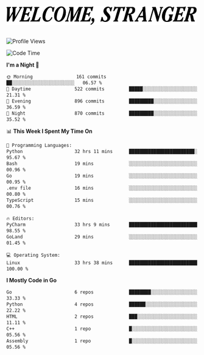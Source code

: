 <div>
  <picture>
    <source media="(prefers-color-scheme: dark)" srcset="./headers/welcome_white.png">
    <img alt="WELCOME, STRANGER" src="./headers/welcome.png" width="500">
  </picture>
</div>

<br>

![Profile Views](https://komarev.com/ghpvc/?username=darleet&color=blue)

<!--START_SECTION:waka-->
![Code Time](http://img.shields.io/badge/Code%20Time-404%20hrs%2018%20mins-blue)

**I'm a Night 🦉** 

```text
🌞 Morning                161 commits         ██░░░░░░░░░░░░░░░░░░░░░░░   06.57 % 
🌆 Daytime                522 commits         █████░░░░░░░░░░░░░░░░░░░░   21.31 % 
🌃 Evening                896 commits         █████████░░░░░░░░░░░░░░░░   36.59 % 
🌙 Night                  870 commits         █████████░░░░░░░░░░░░░░░░   35.52 % 
```


📊 **This Week I Spent My Time On** 

```text
💬 Programming Languages: 
Python                   32 hrs 11 mins      ████████████████████████░   95.67 % 
Bash                     19 mins             ░░░░░░░░░░░░░░░░░░░░░░░░░   00.96 % 
Go                       19 mins             ░░░░░░░░░░░░░░░░░░░░░░░░░   00.95 % 
.env file                16 mins             ░░░░░░░░░░░░░░░░░░░░░░░░░   00.80 % 
TypeScript               15 mins             ░░░░░░░░░░░░░░░░░░░░░░░░░   00.76 % 

🔥 Editors: 
PyCharm                  33 hrs 9 mins       █████████████████████████   98.55 % 
GoLand                   29 mins             ░░░░░░░░░░░░░░░░░░░░░░░░░   01.45 % 

💻 Operating System: 
Linux                    33 hrs 38 mins      █████████████████████████   100.00 % 
```

**I Mostly Code in Go** 

```text
Go                       6 repos             ████████░░░░░░░░░░░░░░░░░   33.33 % 
Python                   4 repos             ██████░░░░░░░░░░░░░░░░░░░   22.22 % 
HTML                     2 repos             ███░░░░░░░░░░░░░░░░░░░░░░   11.11 % 
C++                      1 repo              █░░░░░░░░░░░░░░░░░░░░░░░░   05.56 % 
Assembly                 1 repo              █░░░░░░░░░░░░░░░░░░░░░░░░   05.56 % 
```




<!--END_SECTION:waka-->
